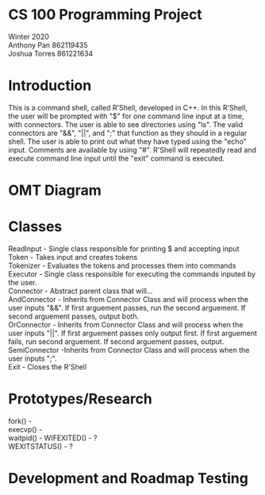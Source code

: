 # CS 100 Programming Project

Winter 2020\
Anthony Pan 862119435\
Joshua Torres 861221634

# Introduction

This is a command shell, called R'Shell, developed in C++. In this R'Shell, the user will be prompted with "$" for one command line input at a time, with connectors. The user is able to see directories using "ls". The valid connectors are "&&", "||", and ";" that function as they should in a regular shell. The user is able to print out what they have typed using the "echo" input. Comments are available by using "#". R'Shell will repeatedly read and execute command line input until the "exit" command is executed.

# OMT Diagram

# Classes
ReadInput - Single class responsible for printing $ and accepting input\
Token - Takes input and creates tokens\
Tokenizer - Evaluates the tokens and processes them into commands\
Executor - Single class responsible for executing the commands inputed by the user.\
Connector - Abstract parent class that will... \
AndConnector - Inherits from Connector Class and will process when the user inputs "&&". If first arguement passes, run the second arguement. If second arguement passes, output both.\
OrConnector - Inherits from Connector Class and will process when the user inputs "||". If first arguement passes only output first. If first arguement fails, run second arguement. If second arguement passes, output.\
SemiConnector -Inherits from Connector Class and will process when the user inputs ";".\
Exit - Closes the R'Shell
# Prototypes/Research
fork() -\
execvp() -\
waitpid() -
WIFEXITED() - ?\
WEXITSTATUS() - ?

# Development and Roadmap Testing

